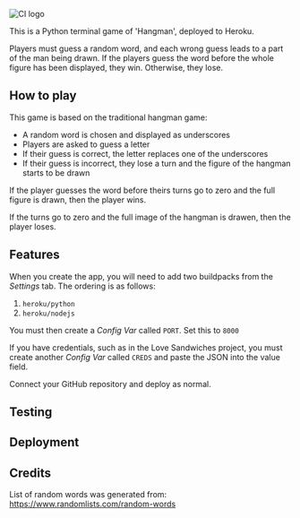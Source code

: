 ![CI logo](https://codeinstitute.s3.amazonaws.com/fullstack/ci_logo_small.png)

This is a Python terminal game of 'Hangman', deployed to Heroku.

Players must guess a random word, and each wrong guess leads to a part of the man being drawn. If the players guess the word before the whole figure has been displayed, they win. Otherwise, they lose.

## How to play

This game is based on the traditional hangman game:
- A random word is chosen and displayed as underscores
- Players are asked to guess a letter
- If their guess is correct, the letter replaces one of the underscores
- If their guess is incorrect, they lose a turn and the figure of the hangman starts to be drawn

If the player guesses the word before theirs turns go to zero and the full figure is drawn, then the player wins.

If the turns go to zero and the full image of the hangman is drawen, then the player loses.

## Features

When you create the app, you will need to add two buildpacks from the _Settings_ tab. The ordering is as follows:

1. `heroku/python`
2. `heroku/nodejs`

You must then create a _Config Var_ called `PORT`. Set this to `8000`

If you have credentials, such as in the Love Sandwiches project, you must create another _Config Var_ called `CREDS` and paste the JSON into the value field.

Connect your GitHub repository and deploy as normal.

## Testing

## Deployment

## Credits

List of random words was generated from: https://www.randomlists.com/random-words